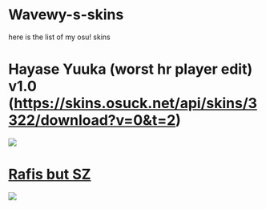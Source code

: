 # Wavewy-s-skins
here is the list of my osu! skins

# Hayase Yuuka (worst hr player edit) v1.0 (https://skins.osuck.net/api/skins/3322/download?v=0&t=2)
![](https://imgur.com/a/9l708HP)

# [Rafis but SZ](https://mega.nz/file/nldlHYBa#oEZflF9oFj2BnmV4y5O2Jgp8wDd4aqvONfO029zWd3c)
![](https://i.imgur.com/JJzb9Jk.png)
